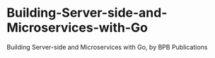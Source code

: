 # Building-Server-side-and-Microservices-with-Go
Building Server-side and Microservices with Go, by BPB Publications
